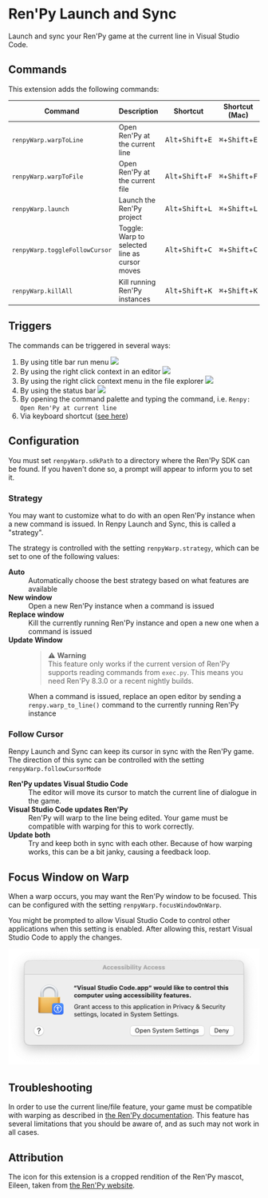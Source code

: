 # Ren'Py Launch and Sync

Launch and sync your Ren'Py game at the current line in Visual Studio Code.

## Commands

This extension adds the following commands:

| Command                        | Description                                   | Shortcut                                     | Shortcut (Mac)                             |
| ------------------------------ | --------------------------------------------- | -------------------------------------------- | ------------------------------------------ |
| `renpyWarp.warpToLine`         | Open Ren'Py at the current line               | <kbd>Alt</kbd>+<kbd>Shift</kbd>+<kbd>E</kbd> | <kbd>⌘</kbd>+<kbd>Shift</kbd>+<kbd>E</kbd> |
| `renpyWarp.warpToFile`         | Open Ren'Py at the current file               | <kbd>Alt</kbd>+<kbd>Shift</kbd>+<kbd>F</kbd> | <kbd>⌘</kbd>+<kbd>Shift</kbd>+<kbd>F</kbd> |
| `renpyWarp.launch`             | Launch the Ren'Py project                     | <kbd>Alt</kbd>+<kbd>Shift</kbd>+<kbd>L</kbd> | <kbd>⌘</kbd>+<kbd>Shift</kbd>+<kbd>L</kbd> |
| `renpyWarp.toggleFollowCursor` | Toggle: Warp to selected line as cursor moves | <kbd>Alt</kbd>+<kbd>Shift</kbd>+<kbd>C</kbd> | <kbd>⌘</kbd>+<kbd>Shift</kbd>+<kbd>C</kbd> |
| `renpyWarp.killAll`            | Kill running Ren'Py instances                 | <kbd>Alt</kbd>+<kbd>Shift</kbd>+<kbd>K</kbd> | <kbd>⌘</kbd>+<kbd>Shift</kbd>+<kbd>K</kbd> |

## Triggers

The commands can be triggered in several ways:

1. By using title bar run menu ![](images/tab_bar.png)
2. By using the right click context in an editor ![](images/editor_context.png)
3. By using the right click context menu in the file explorer
   ![](images/explorer_context.png)
4. By using the status bar ![](images/status_bar.png)
5. By opening the command palette and typing the command, i.e.
   `Renpy: Open Ren'Py at current line`
6. Via keyboard shortcut ([see here](#commands))

## Configuration

You must set <code codesetting="renpyWarp.sdkPath">renpyWarp.sdkPath</code> to a
directory where the Ren'Py SDK can be found. If you haven't done so, a prompt
will appear to inform you to set it.

### Strategy

You may want to customize what to do with an open Ren'Py instance when a new
command is issued. In Renpy Launch and Sync, this is called a "strategy".

The strategy is controlled with the setting
<code codesetting="renpyWarp.strategy">renpyWarp.strategy</code>, which can be
set to one of the following values:

<dl>
   <dt><strong>Auto</strong></dt>
   <dd>
      Automatically choose the best strategy based on what features are available
   </dd>
   <dt><strong>New window</strong></dt>
   <dd>
      Open a new Ren'Py instance when a command is issued
   </dd>
   <dt><strong>Replace window</strong></dt>
   <dd>
      Kill the currently running Ren'Py instance and open a new one when a 
      command is issued
   </dd>
   <dt><strong>Update Window</strong></dt>
   <dd>
      <blockquote>
         ⚠️ <b>Warning</b><br>
         This feature only works if the current version of Ren'Py supports
         reading commands from <code>exec.py</code>. This means you need Ren'Py
         8.3.0 or a recent nightly builds.
      </blockquote>
      <p>
         When a command is issued, replace an open editor by sending a
         <code>renpy.warp_to_line()</code> command to the currently running 
         Ren'Py instance
      </p>
   </dd>
</dl>

### Follow Cursor

Renpy Launch and Sync can keep its cursor in sync with the Ren'Py game. The
direction of this sync can be controlled with the setting
<code codesetting="renpyWarp.followCursorMode">renpyWarp.followCursorMode</code>

<dl>
   <dt><strong>Ren'Py updates Visual Studio Code</strong></dt>
   <dd>
      The editor will move its cursor to match the current line of dialogue in 
      the game.
   </dd>
   <dt><strong>Visual Studio Code updates Ren'Py</strong></dt>
   <dd>
      Ren'Py will warp to the line being edited. Your game must be compatible
      with warping for this to work correctly.
   </dd>
   <dt><strong>Update both</strong></dt>
   <dd>
      Try and keep both in sync with each other. Because of how warping works, 
      this can be a bit janky, causing a feedback loop.
   </dd>
</dl>

## Focus Window on Warp

When a warp occurs, you may want the Ren'Py window to be focused. This can be
configured with the setting
<code codesetting="renpyWarp.focusWindowOnWarp">renpyWarp.focusWindowOnWarp</code>.

You might be prompted to allow Visual Studio Code to control other applications
when this setting is enabled. After allowing this, restart Visual Studio Code to
apply the changes.

![The accessibility prompt on macOs](images/accessibility.png)

## Troubleshooting

In order to use the current line/file feature, your game must be compatible with
warping as described in [the Ren'Py
documentation](https://www.renpy.org/doc/html/developer_tools.html#warping-to-a-line).
This feature has several limitations that you should be aware of, and as such
may not work in all cases.

## Attribution

The icon for this extension is a cropped rendition of the Ren'Py mascot, Eileen,
taken from [the Ren'Py website](https://www.renpy.org/artcard.html).
